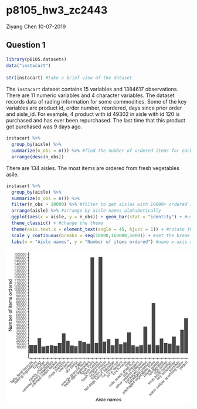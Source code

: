 p8105\_hw3\_zc2443
================
Ziyang Chen
10-07-2019

## Question 1

``` r
library(p8105.datasets)
data("instacart")

str(instacart) #take a brief view of the dataset
```

The `instacart` dataset contains 15 variables and 1384617 observations.
There are 11 numeric variables and 4 character variables. The dataset
records data of rading information for some commodities. Some of the key
variables are product id, order number, reordered, days since prior
order and aisle\_id. For example, 4 product with id 49302 in aisle with
id 120 is purchased and has ever been repurchased. The last time that
this product got purchased was 9 days ago.

``` r
instacart %>% 
  group_by(aisle) %>% 
  summarize(n_obs = n()) %>% #find the number of ordered items for each aisle
  arrange(desc(n_obs)) 
```

There are 134 aisles. The most items are ordered from fresh vegetables
asile.

``` r
instacart %>% 
  group_by(aisle) %>% 
  summarize(n_obs = n()) %>% 
  filter(n_obs > 10000) %>% #filter to get aisles with 10000+ ordered items
  arrange(aisle) %>% #arrange by aisle names alphabetically
  ggplot(aes(x = aisle, y = n_obs)) + geom_bar(stat = "identity") + #use bar plot
  theme_classic() + #change the theme
  theme(axis.text.x = element_text(angle = 45, hjust = 1)) + #rotate the labels of x-axis to 45 degrees
  scale_y_continuous(breaks = seq(10000,160000,5000)) + #set the break points on y-axis
  labs(x = "Aisle names", y = "Number of items ordered") #name x-axis and y-axis
```

![](p8105_hw3_zc2443_files/figure-gfm/unnamed-chunk-3-1.png)<!-- -->
